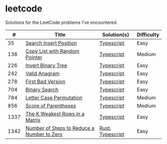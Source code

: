 # leetcode

Solutions for the LeetCode problems I've encountered.

| #    | Title                                                                                                                  | Solution(s)                                                                            | Difficulty |
| ---- | ---------------------------------------------------------------------------------------------------------------------- | -------------------------------------------------------------------------------------- | ---------- |
| 35   | [Search Insert Position](https://leetcode.com/problems/search-insert-position)                                         | [Typescript](typescript/35_search_insert_position.ts)                                  | Easy       |
| 138  | [Copy List with Random Pointer](https://leetcode.com/problems/copy-list-with-random-pointer)                           | [Typescript](typescript/138_copy_list_with_random_pointers.ts)                         | Medium     |
| 226  | [Invert Binary Tree](https://leetcode.com/problems/invert-binary-tree)                                                 | [Typescript](typescript/226_invert_binary_tree.ts)                                     | Easy       |
| 242  | [Valid Anagram](https://leetcode.com/problems/valid-anagram)                                                           | [Typescript](typescript/242_valid_anagram.ts)                                          | Easy       |
| 278  | [First Bad Version](https://leetcode.com/problems/first-bad-version)                                                   | [Typescript](typescript/278_first_bad_version.ts)                                      | Easy       |
| 704  | [Binary Search](https://leetcode.com/problems/binary-search)                                                           | [Typescript](typescript/704_binary_search.ts)                                          | Easy       |
| 784  | [Letter Case Permutation](https://leetcode.com/problems/letter-case-permutation)                                       | [Typescript](typescript/784_letter_case_permutation.ts)                                | Medium     |
| 856  | [Score of Parentheses](https://leetcode.com/problems/score-of-parentheses)                                             | [Typescript](typescript/856_score_of_parentheses.ts)                                   | Medium     |
| 1337 | [The K Weakest Rows in a Matrix](https://leetcode.com/problems/the-k-weakest-rows-in-a-matrix)                         | [Typescript](typescript/1337_k_weakest_rows.ts)                                        | Easy       |
| 1342 | [Number of Steps to Reduce a Number to Zero](https://leetcode.com/problems/number-of-steps-to-reduce-a-number-to-zero) | [Rust](rust/1342_number_of_steps.rs), [Typescript](typescript/1342_number_of_steps.ts) | Easy       |
